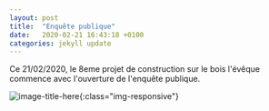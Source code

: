 ```yaml
---
layout: post
title:  "Enquête publique"
date:   2020-02-21 16:43:18 +0100
categories: jekyll update
---
```

Ce 21/02/2020, le 8eme projet de construction sur le bois l'évêque commence avec l'ouverture de l'enquête publique.

![image-title-here](https://files.slack.com/files-pri/T01HNP28Q3D-F01HTJV7ZRT/img_0295.jpg){:class="img-responsive"}
